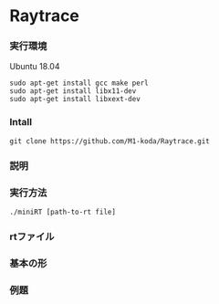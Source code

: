 # Raytrace

### 実行環境
Ubuntu 18.04</br>
```
sudo apt-get install gcc make perl
sudo apt-get install libx11-dev
sudo apt-get install libxext-dev
```
### Intall
```
git clone https://github.com/M1-koda/Raytrace.git
```
### 説明


### 実行方法
```
./miniRT [path-to-rt file]
```

### rtファイル

### 基本の形

### 例題


